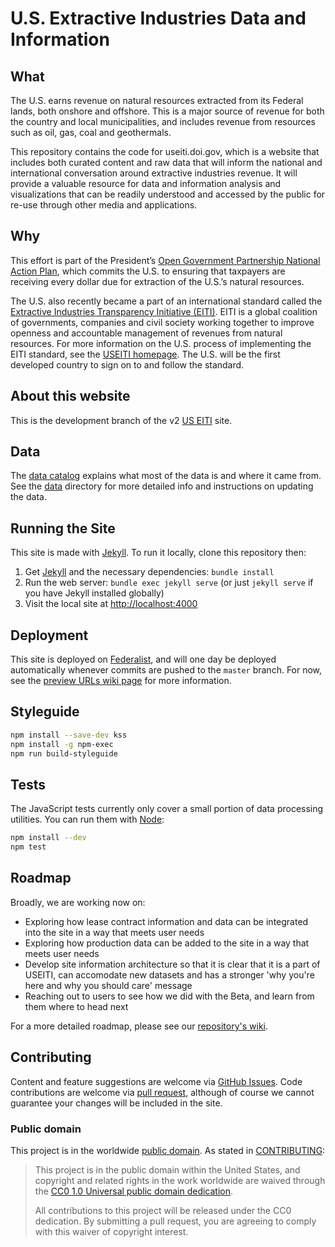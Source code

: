 # U.S. Extractive Industries Data and Information

## What

The U.S. earns revenue on natural resources extracted from its Federal lands, both onshore and offshore. This is a major source of revenue for both the country and local municipalities, and includes revenue from resources such as oil, gas, coal and geothermals.

This repository contains the code for useiti.doi.gov, which is a website that includes both curated content and raw data that will inform the national and international conversation around extractive industries revenue. It will provide a valuable resource for data and information analysis and visualizations that can be readily understood and accessed by the public for re-use through other media and applications.

## Why

This effort is part of the President’s [Open Government Partnership National Action Plan](http://www.whitehouse.gov/blog/2013/12/06/united-states-releases-its-second-open-government-national-action-plan), which commits the U.S. to ensuring that taxpayers are receiving every dollar due for extraction of the U.S.’s natural resources.

The U.S. also recently became a part of an international standard called the [Extractive Industries Transparency Initiative (EITI)](http://www.eiti.org/). EITI is a global coalition of governments, companies and civil society working together to improve openness and accountable management of revenues from natural resources. For more information on the U.S. process of implementing the EITI standard, see the [USEITI homepage](http://www.doi.gov/eiti). The U.S. will be the first developed country to sign on to and follow the standard.

## About this website
This is the development branch of the v2 [US EITI](https://useiti.doi.gov) site.

## Data
The [data catalog](https://github.com/18F/doi-extractives-data/wiki/Data-Catalog) explains what most of the data is and where it came from. See the [data](data/) directory for more detailed info and instructions on updating the data.

## Running the Site
This site is made with [Jekyll]. To run it locally, clone this repository then:

1. Get [Jekyll] and the necessary dependencies: `bundle install`
1. Run the web server: `bundle exec jekyll serve` (or just `jekyll serve` if you have Jekyll installed globally)
1. Visit the local site at [http://localhost:4000](http://localhost:4000)

## Deployment
This site is deployed on [Federalist](https://federalist.18f.gov), and will one day be deployed automatically whenever commits are pushed to the `master` branch. For now, see the [preview URLs wiki page](https://github.com/18F/doi-extractives-data/wiki/Preview-urls) for more information.

## Styleguide
```sh
npm install --save-dev kss
npm install -g npm-exec
npm run build-styleguide
```

## Tests
The JavaScript tests currently only cover a small portion of data processing utilities. You can run them with [Node]:

```sh
npm install --dev
npm test
```

## Roadmap
Broadly, we are working now on:

* Exploring how lease contract information and data can be integrated into the site in a way that meets user needs
* Exploring how production data can be added to the site in a way that meets user needs
* Develop site information architecture so that it is clear that it is a part of USEITI, can accomodate new datasets and has a stronger 'why you're here and why you should care' message
* Reaching out to users to see how we did with the Beta, and learn from them where to head next

For a more detailed roadmap, please see our [repository's wiki](https://github.com/18F/doi-extractives-data/wiki).


## Contributing
Content and feature suggestions are welcome via [GitHub Issues](https://github.com/18F/doi-extractives-data/issues). Code contributions are welcome via [pull request](https://help.github.com/articles/using-pull-requests/), although of course we cannot guarantee your changes will be included in the site.


### Public domain

This project is in the worldwide [public domain](LICENSE.md). As stated in [CONTRIBUTING](CONTRIBUTING.md):

> This project is in the public domain within the United States, and copyright and related rights in the work worldwide are waived through the [CC0 1.0 Universal public domain dedication](https://creativecommons.org/publicdomain/zero/1.0/).
>
> All contributions to this project will be released under the CC0 dedication. By submitting a pull request, you are agreeing to comply with this waiver of copyright interest.

[Ruby]: https://www.ruby-lang.org/en/
[Jekyll]: http://jekyllrb.com/
[Node]: https://nodejs.org/en/
